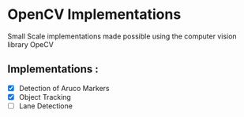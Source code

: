 # OpenCV Implementations

Small Scale implementations made possible using the computer vision library OpeCV

## Implementations :

- [x] Detection of Aruco Markers 
- [x] Object Tracking  
- [ ] Lane Detectione

